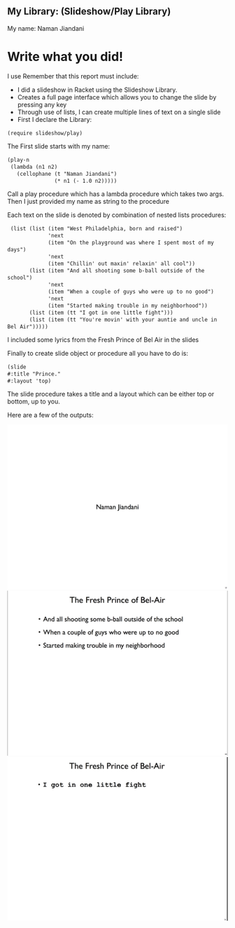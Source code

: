 ## My Library: (Slideshow/Play Library)
My name: Naman Jiandani

# Write what you did!
I use
Remember that this report must include:

* I did a slideshow in Racket using the Slideshow Library. 
* Creates a full page interface which allows you to change the slide by pressing any key
* Through use of lists, I can create multiple lines of text on a single slide
* First I declare the Library: 
```racket 
(require slideshow/play)
```
The First slide starts with my name: 

```racket 
(play-n
 (lambda (n1 n2)
   (cellophane (t "Naman Jiandani")
               (* n1 (- 1.0 n2)))))
```
Call a play procedure which has a lambda procedure which takes two args. 
Then I just provided my name as string to the procedure 

Each text on the slide is denoted by combination of nested lists procedures: 
```racket 
 (list (list (item "West Philadelphia, born and raised")
             'next
             (item "On the playground was where I spent most of my days")
             'next
             (item "Chillin' out maxin' relaxin' all cool"))
       (list (item "And all shooting some b-ball outside of the school")
             'next
             (item "When a couple of guys who were up to no good")
             'next
             (item "Started making trouble in my neighborhood"))
       (list (item (tt "I got in one little fight")))
       (list (item (tt "You're movin' with your auntie and uncle in Bel Air")))))
```
I included some lyrics from the Fresh Prince of Bel Air in the slides

Finally to create slide object or procedure all you have to do is: 
 ```racket 
 (slide
 #:title "Prince."
 #:layout 'top)
 ```
 The slide procedure takes a title and a layout which can be either top or bottom, up to you. 

Here are a few of the outputs: 

![alt tag](https://github.com/naman1255/FP2/blob/master/my_output_1.png)
![alt tag](https://github.com/naman1255/FP2/blob/master/my_output_2.png)
![alt tag](https://github.com/naman1255/FP2/blob/master/my_output_3.png)
 
